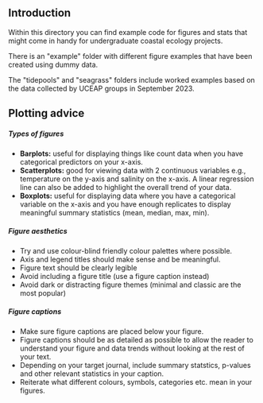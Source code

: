 ## Introduction
Within this directory you can find example code for figures and stats that might come in handy for undergraduate coastal ecology projects.

There is an "example" folder with different figure examples that have been created using dummy data.

The "tidepools" and "seagrass" folders include worked examples based on the data collected by UCEAP groups in September 2023.

## Plotting advice
##### Types of figures
- **Barplots:** useful for displaying things like count data when you have categorical predictors on your x-axis.
- **Scatterplots:** good for viewing data with 2 continuous variables e.g., temperature on the y-axis and salinity on the x-axis. A linear regression line can also be added to highlight the overall trend of your data.
- **Boxplots:** useful for displaying data where you have a categorical variable on the x-axis and you have enough replicates to display meaningful summary statistics (mean, median, max, min).
##### Figure aesthetics
- Try and use colour-blind friendly colour palettes where possible.
- Axis and legend titles should make sense and be meaningful.
- Figure text should be clearly legible
- Avoid including a figure title (use a figure caption instead)
- Avoid dark or distracting figure themes (minimal and classic are the most popular)
##### Figure captions
- Make sure figure captions are placed below your figure.
- Figure captions should be as detailed as possible to allow the reader to understand your figure and data trends without looking at the rest of your text.
- Depending on your target journal, include summary statstics, p-values and other relevant statistics in your caption.
- Reiterate what different colours, symbols, categories etc. mean in your figures. 
